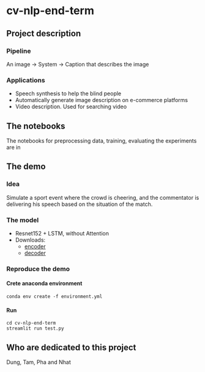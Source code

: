 # cv-nlp-end-term

## Project description

### Pipeline

An image &#8594; System &#8594; Caption that describes the image

### Applications

- Speech synthesis to help the blind people
- Automatically generate image description on e-commerce platforms
- Video description. Used for searching video

## The notebooks

The notebooks for preprocessing data, training, evaluating the experiments are in

## The demo

### Idea

Simulate a sport event where the crowd is cheering, and the commentator is delivering his speech based on the situation of the match.

### The model

- Resnet152 + LSTM, without Attention
- Downloads:
  - [encoder](https://drive.google.com/file/d/1mrRQaHuPRClyW_TklpVmnlu4jb-_J5xX/view?usp=sharing)
  - [decoder](https://drive.google.com/file/d/12e-P6eQfmm_tU05f8-a-xF-DIvEKcBso/view?usp=sharing)

### Reproduce the demo

#### Crete anaconda environment

```
conda env create -f environment.yml
```

#### Run

```
cd cv-nlp-end-term
streamlit run test.py
```

## Who are dedicated to this project

Dung, Tam, Pha and Nhat
